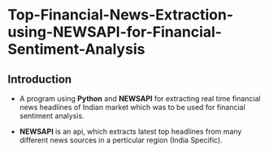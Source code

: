 # Top-Financial-News-Extraction-using-NEWSAPI-for-Financial-Sentiment-Analysis

## Introduction
* A program using **Python** and **NEWSAPI** for extracting real time financial news headlines of
Indian market which was to be used for financial sentiment analysis. 

* **NEWSAPI** is an api, which extracts latest top headlines from many different news sources in a perticular region (India Specific).
